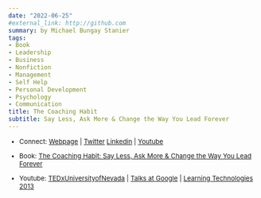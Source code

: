 ```yaml
---
date: "2022-06-25"
#external_link: http://github.com
summary: by Michael Bungay Stanier
tags:
- Book
- Leadership
- Business
- Nonfiction
- Management
- Self Help
- Personal Development
- Psychology
- Communication
title: The Coaching Habit
subtitle: Say Less, Ask More & Change the Way You Lead Forever
---
```





<font size="2">

-   Connect: [Webpage](https://www.mbs.works/) \| [Twitter](https://twitter.com/mbs_works)
[Linkedin](https://www.linkedin.com/in/michaelbungaystanier/) \| [Youtube](https://www.youtube.com/channel/UCdFUOWjr4uI6T45zN1uJZ3Q)

-   Book: [The Coaching Habit: Say Less, Ask More & Change the Way You Lead Forever](https://www.amazon.com/Coaching-Habit-Less-Change-Forever/dp/0978440749) 

-   Youtube: 
[TEDxUniversityofNevada](https://www.youtube.com/watch?v=Kl0rmx7aa0w&t=2s) \| [Talks at Google](https://www.youtube.com/watch?v=9PFYnDGDJqw) \| [Learning Technologies 2013](https://www.youtube.com/watch?v=SBCwZu5kTqQ)



</font>


